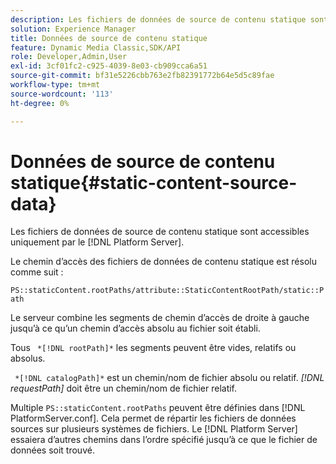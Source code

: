 ```yaml
---
description: Les fichiers de données de source de contenu statique sont accessibles uniquement par le [!DNL Platform Server].
solution: Experience Manager
title: Données de source de contenu statique
feature: Dynamic Media Classic,SDK/API
role: Developer,Admin,User
exl-id: 3cf01fc2-c925-4039-8e03-cb909cca6a51
source-git-commit: bf31e5226cbb763e2fb82391772b64e5d5c89fae
workflow-type: tm+mt
source-wordcount: '113'
ht-degree: 0%

---
```


# Données de source de contenu statique{#static-content-source-data}

Les fichiers de données de source de contenu statique sont accessibles uniquement par le [!DNL Platform Server].

Le chemin d’accès des fichiers de données de contenu statique est résolu comme suit :

`PS::staticContent.rootPaths/attribute::StaticContentRootPath/static::Path`

Le serveur combine les segments de chemin d’accès de droite à gauche jusqu’à ce qu’un chemin d’accès absolu au fichier soit établi.

Tous ` *[!DNL rootPath]*` les segments peuvent être vides, relatifs ou absolus.

` *[!DNL catalogPath]*` est un chemin/nom de fichier absolu ou relatif. *[!DNL requestPath]* doit être un chemin/nom de fichier relatif.

Multiple `PS::staticContent.rootPaths` peuvent être définies dans [!DNL PlatformServer.conf]. Cela permet de répartir les fichiers de données sources sur plusieurs systèmes de fichiers. Le [!DNL Platform Server] essaiera d’autres chemins dans l’ordre spécifié jusqu’à ce que le fichier de données soit trouvé.
